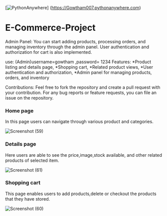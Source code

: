  [![PythonAnywhere](https://user-images.githubusercontent.com/116723241/228731433-dcc5fc58-554f-4b01-a32c-20f913450528.png)]
 (https://Gowtham007.pythonanywhere.com)
# E-Commerce-Project
Admin Panel:
You can start adding products, processing orders, and managing inventory through the admin panel. User authentication and authorization for cart is also implemented.

use:
(Admin)username=gowtham ,password= 1234
Features:
*Product listing and details page,
*Shopping cart,
*Related product views,
*User authentication and authorization,
*Admin panel for managing products, orders, and inventory

Contributions:
Feel free to fork the repository and create a pull request with your contribution. For any bug reports or feature requests, you can file an issue on the repository.

<h3>Home page</h3>

In this page users can navigate through various product and categories.

![Screenshot (59)](https://user-images.githubusercontent.com/116723241/212811239-7f48c08b-5d06-4c54-bd8d-3eb036107c32.png)

<h3>Details page</h3>

Here users are able to see the price,image,stock available, and other related products of selected item.

![Screenshot (61)](https://user-images.githubusercontent.com/116723241/212811273-e00c17ae-5466-47df-80bf-7d075f72be4c.png)

<h3>Shopping cart</h3>

This page enables users to add products,delete or checkout the products that they have stored.

![Screenshot (60)](https://user-images.githubusercontent.com/116723241/212811294-9cbe3f24-2b70-4070-acba-f26655afd4cb.png)
